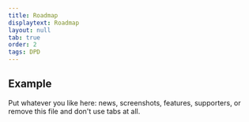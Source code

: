 ```yaml
---
title: Roadmap
displaytext: Roadmap
layout: null
tab: true
order: 2
tags: DPD
---
```


## Example

Put whatever you like here: news, screenshots, features, supporters, or remove this file and don't use tabs at all.
